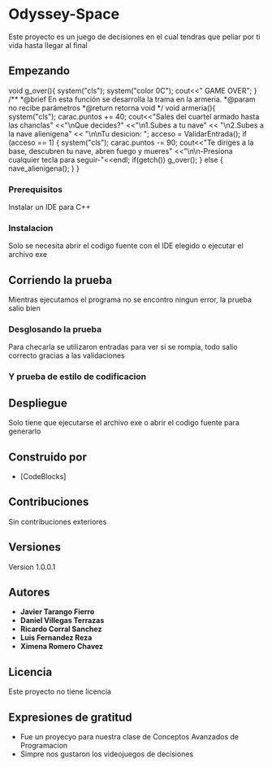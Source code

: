 # Odyssey-Space

Este proyecto es un juego de decisiones en el cual tendras que peliar por ti vida hasta llegar al final

## Empezando

void g_over(){
    system("cls");
    system("color 0C");
    cout<<"                          GAME OVER";
}
/**
*@brief En esta función se desarrolla la trama en la armeria.
*@param no recibe parámetros
*@return retorna void
*/
void armeria(){
    system("cls");
    carac.puntos += 40;
    cout<<"Sales del cuartel armado hasta las chanclas"
        <<"\nQue decides?"
        <<"\n1.Subes a tu nave" << "\n2.Subes a la nave alienigena"
        << "\n\nTu desicion: ";
    acceso = ValidarEntrada();
    if (acceso == 1) {
        system("cls");
        carac.puntos -= 90;
        cout<<"Te diriges a la base, descubren tu nave, abren fuego y mueres"
            <<"\n\n-Presiona cualquier tecla para seguir-"<<endl;
        if(getch())
            g_over();
    }
    else {
        nave_alienigena();
    }
}

### Prerequisitos

Instalar un IDE para C++

### Instalacion

Solo se necesita abrir el codigo fuente con el IDE elegido o ejecutar el archivo exe

## Corriendo la prueba

Mientras ejecutamos el programa no se encontro ningun error, la prueba salio bien

### Desglosando la prueba

Para checarla se utilizaron entradas para ver si se rompia, todo salio correcto gracias a las validaciones

### Y prueba de estilo de codificacion 



## Despliegue

Solo tiene que ejecutarse el archivo exe o abrir el codigo fuente para generarlo

## Construido por

* [CodeBlocks]

## Contribuciones

Sin contribuciones exteriores

## Versiones

Version 1.0.0.1

## Autores

* **Javier Tarango Fierro**
* **Daniel Villegas Terrazas**
* **Ricardo Corral Sanchez**
* **Luis Fernandez Reza**
* **Ximena Romero Chavez**

## Licencia

Este proyecto no tiene licencia

## Expresiones de gratitud

* Fue un proyecyo para nuestra clase de Conceptos Avanzados de Programacion
* Simpre nos gustaron los videojuegos de decisiones
